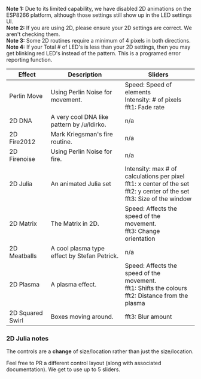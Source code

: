 **Note 1:** Due to its limited capability, we have disabled 2D animations on the ESP8266 platform, although those settings still show up in the LED settings UI.  
**Note 2:** If you are using 2D, please ensure your 2D settings are correct. We aren't checking them.  
**Note 3:** Some 2D routines require a minimum of 4 pixels in both directions.  
**Note 4:** If your Total # of LED's is less than your 2D settings, then you may get blinking red LED's instead of the pattern. This is a programed error reporting function.


| Effect | Description | Sliders
| --- | --- | ---
| Perlin Move | Using Perlin Noise for movement. | Speed: Speed of elements<br/>Intensity: # of pixels<br />fft1: Fade rate
| 2D DNA | A very cool DNA like pattern by /u/ldirko. | n/a
| 2D Fire2012 | Mark Kriegsman's fire routine. | n/a
| 2D Firenoise | Using Perlin Noise for fire. | n/a
| 2D Julia | An animated Julia set | Intensity: max # of calculations per pixel <br /> fft1: x center of the set <br /> fft2: y center of the set <br /> fft3: Size of the window
| 2D Matrix | The Matrix in 2D. | Speed: Affects the speed of the movement. <br /> fft3: Change orientation
| 2D Meatballs | A cool plasma type effect by Stefan Petrick. | n/a
| 2D Plasma | A plasma effect. | Speed: Affects the speed of the movement. <br />  fft1: Shifts the colours <br />fft2: Distance from the plasma
| 2D Squared Swirl | Boxes moving around. | fft3: Blur amount

### 2D Julia notes

The controls are a **change** of size/location rather than just the size/location.

Feel free to PR a different control layout (along with associated documentation). We get to use up to 5 sliders.

